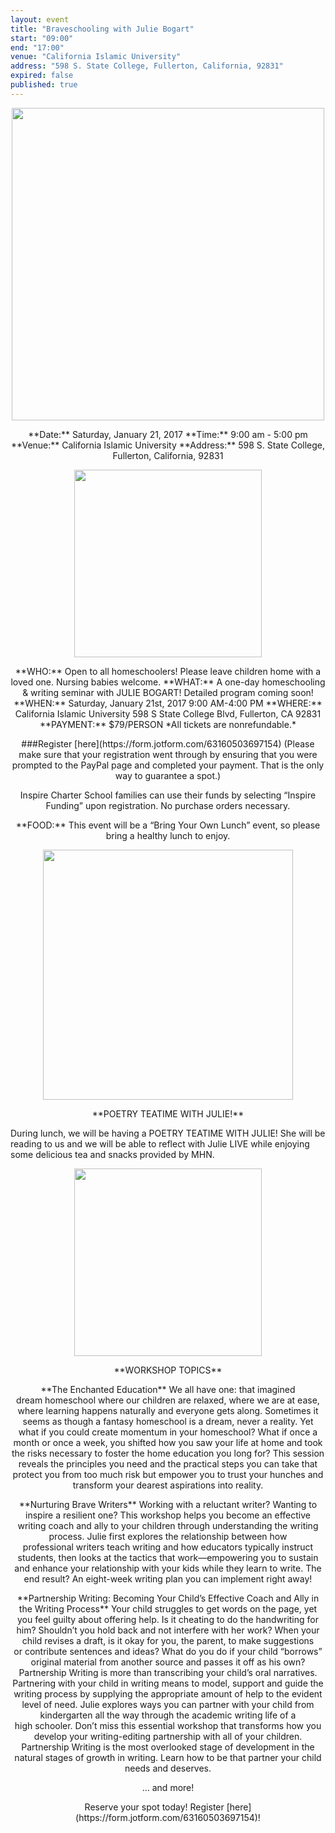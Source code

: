 ```yaml
---
layout: event
title: "Braveschooling with Julie Bogart"
start: "09:00"
end: "17:00"
venue: "California Islamic University"
address: "598 S. State College, Fullerton, California, 92831"
expired: false
published: true
---  
```

<p align="center">
<img src="https://cloud.githubusercontent.com/assets/7043355/20945150/f5c177f4-bbba-11e6-9c6c-66a0b3975551.jpeg" width="500px" />
</p>

<p align="center">
**Date:** Saturday, January 21, 2017   
**Time:** 9:00 am - 5:00 pm   
**Venue:** California Islamic University   
**Address:** 598 S. State College, Fullerton, California, 92831   
</p>

<p align="center">
<img src="https://cloud.githubusercontent.com/assets/7043355/20945194/234a9f8e-bbbb-11e6-82c4-0f2c75e15587.jpg" width="300px" />   
</p>   

<p align="center">
**WHO:** Open to all homeschoolers! Please leave children home with a loved one. Nursing babies welcome.   
**WHAT:** A one-day homeschooling & writing seminar with JULIE BOGART!   Detailed program coming soon!   
**WHEN:** Saturday, January 21st, 2017 9:00 AM-4:00 PM   
**WHERE:** California Islamic University 598 S State College Blvd, Fullerton, CA 92831    
**PAYMENT:** $79/PERSON   
*All tickets are nonrefundable.*
</p>   

<p align="center">
###Register [here](https://form.jotform.com/63160503697154)  
(Please make sure that your registration went through by ensuring that you were prompted to the PayPal page and completed your payment. That is the only way to guarantee a spot.)
</p>  

<p align="center">
Inspire Charter School families can use their funds by selecting “Inspire Funding” upon registration. No purchase orders necessary.
</p>

<p align="center">
**FOOD:** This event will be a “Bring Your Own Lunch” event, so please bring a healthy lunch to enjoy.
</p>

<p align="center">
<img src="https://cloud.githubusercontent.com/assets/7043355/20945175/16b33556-bbbb-11e6-9d98-f77ba4acaabf.jpg" width="400px" />
</p>

<p align="center">
**POETRY TEATIME WITH JULIE!**

During lunch, we will be having a POETRY TEATIME WITH JULIE! She will be reading to us and we will be able to reflect with Julie LIVE while enjoying some delicious tea and snacks provided by MHN.
</p>

<p align="center">
<img src="https://cloud.githubusercontent.com/assets/7043355/20945108/ca6e42da-bbba-11e6-94c1-d62b4e0bb8cd.jpg" width="300px" />
</p>

<p align="center">
**WORKSHOP TOPICS**
</p>

<p align="center">
**The Enchanted Education**
We all have one: that imagined dream homeschool where our children are relaxed, where we are at ease, where learning happens naturally and everyone gets along. Sometimes it seems as though a fantasy homeschool is a dream, never a reality. Yet what if you could create momentum in your homeschool? What if once a month or once a week, you shifted how you saw your life at home and took the risks necessary to foster the home education you long for? This session reveals the principles you need and the practical steps you can take that protect you from too much risk but empower you to trust your hunches and transform your dearest aspirations into reality.   
</p>

<p align="center">
**Nurturing Brave Writers**
Working with a reluctant writer? Wanting to inspire a resilient one? This workshop helps you become an effective writing coach and ally to your children through understanding the writing process. Julie first explores the relationship between how professional writers teach writing and how educators typically instruct students, then looks at the tactics that work—empowering you to sustain and enhance your relationship with your kids while they learn to write. The end result? An eight-week writing plan you can implement right away!   
</p>

<p align="center">
**Partnership Writing: Becoming Your Child’s Effective Coach and Ally in the Writing Process**
Your child struggles to get words on the page, yet you feel guilty about offering help. Is it cheating to do the handwriting for him? Shouldn’t you hold back and not interfere with her work? When your child revises a draft, is it okay for you, the parent, to make suggestions or contribute sentences and ideas? What do you do if your child “borrows” original material from another source and passes it off as his own? Partnership Writing is more than transcribing your child’s oral narratives. Partnering with your child in writing means to model, support and guide the writing process by supplying the appropriate amount of help to the evident level of need. Julie explores ways you can partner with your child from kindergarten all the way through the academic writing life of a high schooler. Don’t miss this essential workshop that transforms how you develop your writing-editing partnership with all of your children. Partnership Writing is the most overlooked stage of development in the natural stages of growth in writing. Learn how to be that partner your child needs and deserves.   
</p>

<p align="center">
… and more!   
</p>

<p align="center">
Reserve your spot today! Register [here](https://form.jotform.com/63160503697154)!
</p>

